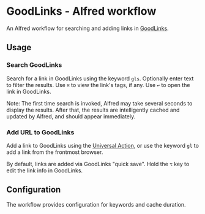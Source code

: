 # GoodLinks - Alfred workflow

An Alfred workflow for searching and adding links in [GoodLinks](https://goodlinks.app).

## Usage

### Search GoodLinks

Search for a link in GoodLinks using the keyword `gls`. Optionally enter text to filter the results. Use `⌘` to view the link's tags, if any. Use `↩` to open the link in GoodLinks. 

Note: The first time search is invoked, Alfred may take several seconds to display the results. After that, the results are intelligently cached and updated by Alfred, and should appear immediately. 

### Add URL to GoodLinks

Add a link to GoodLinks using the [Universal Action](https://www.alfredapp.com/help/features/universal-actions/), or use the keyword `gl` to add a link from the frontmost browser.

By default, links are added via GoodLinks "quick save". Hold the `⌥` key to edit the link info in GoodLinks.

## Configuration

The workflow provides configuration for keywords and cache duration.
